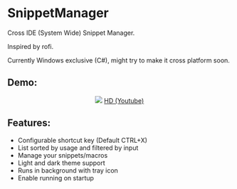 # SnippetManager

Cross IDE (System Wide) Snippet Manager.

Inspired by rofi.

Currently Windows exclusive (C#), might try to make it cross platform soon.

## Demo:
<p align="center">
  <img src="https://media.giphy.com/media/3kwbjJrk1VkY5bORzE/giphy.gif">
  <a href="https://youtu.be/appOTihaOhE">HD (Youtube)</a>
</p>

## Features:
* Configurable shortcut key (Default CTRL+X)
* List sorted by usage and filtered by input
* Manage your snippets/macros
* Light and dark theme support
* Runs in background with tray icon
* Enable running on startup